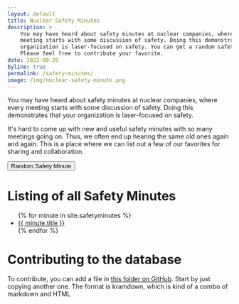 ```yaml
---
layout: default
title: Nuclear Safety Minutes
description: >
    You may have heard about safety minutes at nuclear companies, where every
    meeting starts with some discussion of safety. Doing this demonstrates that your
    organization is laser-focused on safety. You can get a random safety minute here.
    Please feel free to contribute your favorite.
date: 2022-09-26
byline: true
permalink: /safety-minutes/
image: /img/nuclear-safety-minute.png
---
```

<div class="row">
<div class="col-md-8" markdown="1">

You may have heard about safety minutes at nuclear companies, where every
meeting starts with some discussion of safety. Doing this demonstrates that your
organization is laser-focused on safety. 

It's hard to come up with new and useful safety minutes with so many meetings going 
on. Thus, we often end up hearing the same old ones again and again. This is a place
where we can list out a few of our favorites for sharing and collaboration.

<button type="button" class="btn btn-success" onClick="javascript:randomlink()"><i class="fas fa-dice"></i> Random Safety Minute</button>


# Listing of all Safety Minutes
<ul>
{% for minute in site.safetyminutes %}
<li><a href="{{minute.url}}">{{ minute.title }}</a></li>
{% endfor %}
</ul>

# Contributing to the database

To contribute, you can add a file in [this folder on
GitHub](https://github.com/whatisnuclear/website/tree/master/_safetyminutes).
Start by just copying another one. The format is kramdown, which is kind of a
combo of markdown and HTML

</div>
</div>

<script>
// inspired by https://nicolejeanette.me/javascript-random-link-generator/
var random = new Array();
{% for minute in site.safetyminutes %}
random[{{ forloop.index| minus: 1 }}] = "{{- minute.url -}}";
{% endfor %}

function randomlink() {
window.location = random[Math.floor(Math.random()*random.length)];
}
</script>